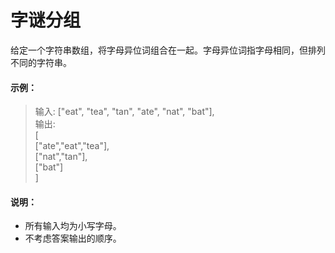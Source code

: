 # 字谜分组
给定一个字符串数组，将字母异位词组合在一起。字母异位词指字母相同，但排列不同的字符串。　　
#### 示例：
> 输入: ["eat", "tea", "tan", "ate", "nat", "bat"],  
  输出:  
  [  
    ["ate","eat","tea"],  
    ["nat","tan"],  
    ["bat"]  
  ]  
  
#### 说明：
- 所有输入均为小写字母。
- 不考虑答案输出的顺序。